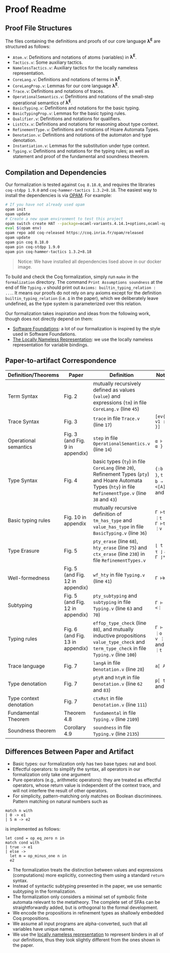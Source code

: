 # Proof Readme #

## Proof File Structures

The files containing the definitions and proofs of our core language
**λ<sup>E</sup>** are structured as follows:
- `Atom.v`: Definitions and notations of atoms (variables) in **λ<sup>E</sup>**.
- `Tactics.v`: Some auxiliary tactics.
- `NamelessTactics.v`: Auxiliary tactics for the locally nameless representation.
- `CoreLang.v`: Definitions and notations of terms in **λ<sup>E</sup>**.
- `CoreLangProp.v`: Lemmas for our core language **λ<sup>E</sup>**.
- `Trace.v`: Definitions and notations of traces.
- `OperationalSemantics.v`: Definitions and notations of the small-step
  operational semantics of **λ<sup>E</sup>**.
- `BasicTyping.v`: Definitions and notations for the basic typing.
- `BasicTypingProp.v`: Lemmas for the basic typing rules.
- `Qualifier.v`: Definitions and notations for qualifiers.
- `ListCtx.v`: Definitions and notations for reasoning about type context.
- `RefinementType.v`: Definitions and notations of Hoare Automata Types.
- `Denotation.v`: Definitions and notations of the automaton and type denotation.
- `Instantiation.v`: Lemmas for the substitution under type context.
- `Typing.v`: Definitions and notations for the typing rules; as well as
  statement and proof of the fundamental and soundness theorem.

## Compilation and Dependencies

Our formalization is tested against `Coq 8.18.0`, and requires the libraries
`coq-stdpp 1.9.0` and `coq-hammer-tactics 1.3.2+8.18`. The easiest way to
install the dependencies is via [OPAM](https://opam.ocaml.org/doc/Install.html).
For example:

```sh
# If you have not already used opam
opam init
opam update
# Create a new opam environment to test this project
opam switch create HAT --package=ocaml-variants.4.14.1+options,ocaml-option-flambda
eval $(opam env)
opam repo add coq-released https://coq.inria.fr/opam/released
opam update
opam pin coq 8.18.0
opam pin coq-stdpp 1.9.0
opam pin coq-hammer-tactics 1.3.2+8.18
```

> Notice: We have installed all dependencies lised above in our docker image.

To build and check the Coq formalization, simply run `make` in the
`formalization` directory. The command `Print Assumptions soundness` at the end
of file `Typing.v` should print out `Axioms: builtin_typing_relation : ...`. It
means our proofs do not rely on any axioms except for the definition
`builtin_typing_relation` (i.e. `Δ` in the paper), which we deliberately leave
undefined, as the type system is parameterized over this relation.

Our formalization takes inspiration and ideas from the following work, though does not directly depend on them:
- [Software Foundations](https://softwarefoundations.cis.upenn.edu/): a lot of our formalization is inspired by the style used in Software Foundations.
- [The Locally Nameless Representation](https://chargueraud.org/research/2009/ln/main.pdf): we use the locally nameless representation for variable bindings.

## Paper-to-artifact Correspondence

| Definition/Theorems          | Paper                                                                       | Definition                                                                                                                | Notation                        |
|------------------------------|-----------------------------------------------------------------------------|---------------------------------------------------------------------------------------------------------------------------|---------------------------------|
| Term Syntax                  | Fig. 2                                                                    | mutually recursively defined as values (`value`) and expressions (`tm`) in file `CoreLang.v` (line `45`)                      |                                 |
| Trace Syntax                 | Fig. 3                                                                    | `trace` in file `Trace.v` (line `17`)                                                                                     | `[ev{ op ~ v1 := v2 }]`         |
| Operational semantics        | Fig. 3 (and Fig. 9 in appendix) | `step` in file `OperationalSemantics.v` (line `14`)                                                                       | `α ⊧ e ↪{ α } e`        |
| Type Syntax                  | Fig. 4                                                                    | basic types (`ty`) in file `CoreLang` (line `20`), Refinement Types (`pty`) and Hoare Automata Types (`hty`) in file `RefinementType.v` (line `38` and `43`) | `{:b `&#124;` ϕ }`, `t ⇨ τ`, `b ⇢ t`, `<[A]t[A]>` and `τ ⊓ τ`                               |
| Basic typing rules           | Fig. 10 in appendix                                         | mutually recursive definition of `tm_has_type` and `value_has_type` in file `BasicTyping.v` (line `36`)                     | `Γ ⊢t e ⋮t T` and `Γ ⊢t v ⋮v T` |
| Type Erasure                 | Fig. 5                                                                    | `pty_erase` (line `68`), `hty_erase` (line `75`) and `ctx_erase` (line `238`) in file `RefinementTypes.v`                                          | `⌊ t ⌋`, `⌊ τ ⌋` and `⌊ Γ ⌋*`            |
| Well-formedness | Fig. 5 (and Fig. 12 in appendix)                                                                  | `wf_hty` in file `Typing.v` (line `41`)                                                               | `Γ ⊢WF τ`                       |
| Subtyping | Fig. 5 (and Fig. 12 in appendix) | `pty_subtyping` and `subtyping` in file `Typing.v` (line `63` and `70`)                                                                                | `Γ ⊢ τ1 <⋮ τ2`                  |
| Typing rules                 | Fig. 6 (and Fig. 13 in appendix) | `effop_type_check` (line `88`), and mutually inductive propositions `value_type_check` and `term_type_check` in file `Typing.v` (line `100`)            | `Γ ⊢ op ⋮o t`,  `Γ ⊢ v ⋮v t` and `Γ ⊢ e ⋮t τ` |
| Trace language                 | Fig. 7                                                                   | `langA` in file `Denotation.v` (line `28`)                                                                                | `a⟦ A ⟧`                        |
| Type denotation              | Fig. 7                                                                   | `ptyR` and `htyR` in file `Denotation.v` (line `62` and `83`)                                                                                 | `p⟦ t ⟧` and `⟦ τ ⟧`                         |
| Type context denotation      | Fig. 7                                                                   | `ctxRst` in file `Denotation.v` (line `111`)                                                                              |                                 |
| Fundamental Theorem          | Theorem 4.8                                                                | `fundamental` in file `Typing.v` (line `2109`)                                                                               |                                 |
| Soundness theorem            | Corollary 4.9                                                                | `soundness` in file `Typing.v` (line `2135`)                                                                                 |                                 |

## Differences Between Paper and Artifact

- Basic types: our formalization only has two base types: nat and bool.
- Effectful operators: to simplify the syntax, all operators in our
  formalization only take one argument
- Pure operators (e.g., arithmetic operators): they are treated as effectful
 operators, whose return value is independent of the context trace, and will not
 interfere the result of other operators.
- For simplicity, pattern-matching only matches on Boolean discriminees.
  Pattern matching on natural numbers such as

```
match n with
| 0 -> e1
| S m -> e2
```

is implemented as follows:

```
let cond = op_eq_zero n in
match cond with
| true -> e1
| else ->
  let m = op_minus_one n in
  e2
```
- The formalization treats the distinction between values and expressions
  (computations) more explicitly, connecting them using a standard `return`
  syntax.
- Instead of syntactic subtyping presented in the paper, we use semantic
  subtyping in the formalization.
- The formalization only considers a minimal set of symbolic finite automata
  relevant to the metatheory. The complete set of SFAs can be
  straightforwardly added, but is orthogonal to the formal development.
- We encode the propositions in refinement types as shallowly embedded Coq
  propositions.
- We assume all input programs are alpha-converted, such that all variables have
  unique names.
- We use the [locally nameless
  representation](https://chargueraud.org/research/2009/ln/main.pdf) to
  represent binders in all of our definitions, thus they look slightly different
  from the ones shown in the paper.
